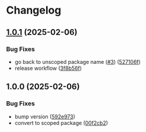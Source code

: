# Changelog

## [1.0.1](https://github.com/skyrpex/json-codec/compare/v1.0.0...v1.0.1) (2025-02-06)


### Bug Fixes

* go back to unscoped package name ([#3](https://github.com/skyrpex/json-codec/issues/3)) ([527106f](https://github.com/skyrpex/json-codec/commit/527106fc2e4b4a727cbcc1090a4d8a672f574163))
* release workflow ([3f8b56f](https://github.com/skyrpex/json-codec/commit/3f8b56f2cab3bb792f0cd8122430cb515854cf79))

## 1.0.0 (2025-02-06)


### Bug Fixes

* bump version ([592e973](https://github.com/skyrpex/json-codec/commit/592e973e383eb4ac6a7311905018336fbd4b7252))
* convert to scoped package ([00f2cb2](https://github.com/skyrpex/json-codec/commit/00f2cb20e17c9321276ed647fd1e7817747bebf1))
